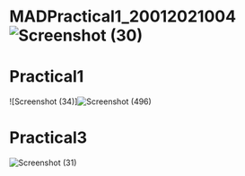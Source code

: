 # MADPractical1_20012021004![Screenshot (30)](https://user-images.githubusercontent.com/79247567/183351299-577b69ed-f06a-44c9-9433-9880e9629c41.png)
# Practical1
![Screenshot (34)]![Screenshot (496)](https://user-images.githubusercontent.com/79247567/183706846-a41dc434-005e-49d8-9f65-c4993acbf4df.png)
# Practical3
![Screenshot (31)](https://user-images.githubusercontent.com/79247567/183361064-44b94121-c48e-47c8-bc42-d814fa83c26e.png)
